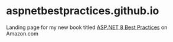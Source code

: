 # aspnetbestpractices.github.io
Landing page for my new book titled <a href="https://packt.link/4uFao">ASP.NET 8 Best Practices</a> on Amazon.com
